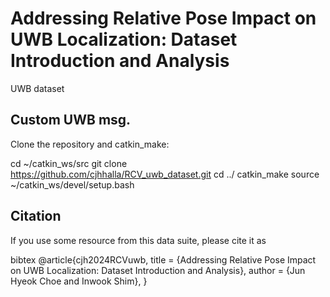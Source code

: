 # Addressing Relative Pose Impact on UWB Localization: Dataset Introduction and Analysis
UWB dataset 




## Custom UWB msg.
Clone the repository and catkin_make:

cd ~/catkin_ws/src
git clone https://github.com/cjhhalla/RCV_uwb_dataset.git
cd ../
catkin_make
source ~/catkin_ws/devel/setup.bash



## Citation
If you use some resource from this data suite, please cite it as

bibtex
@article{cjh2024RCVuwb,
  title   = {Addressing Relative Pose Impact on UWB Localization: Dataset Introduction and Analysis},
  author  = {Jun Hyeok Choe and Inwook Shim},
}
